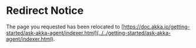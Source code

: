 # Redirect Notice

The page you requested has been relocated to [https://doc.akka.io/getting-started/ask-akka-agent/indexer.html](../../getting-started/ask-akka-agent/indexer.html).